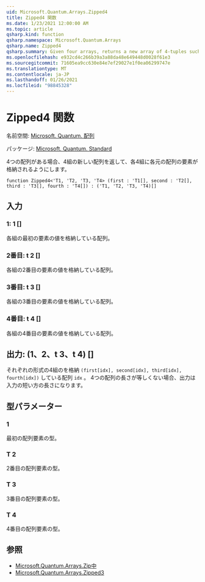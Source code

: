 ```yaml
---
uid: Microsoft.Quantum.Arrays.Zipped4
title: Zipped4 関数
ms.date: 1/23/2021 12:00:00 AM
ms.topic: article
qsharp.kind: function
qsharp.namespace: Microsoft.Quantum.Arrays
qsharp.name: Zipped4
qsharp.summary: Given four arrays, returns a new array of 4-tuples such that each 4-tuple contains an element from each original array.
ms.openlocfilehash: e932cd4c266b39a3a88da48e649448d0028f61e3
ms.sourcegitcommit: 71605ea9cc630e84e7ef29027e1f0ea06299747e
ms.translationtype: MT
ms.contentlocale: ja-JP
ms.lasthandoff: 01/26/2021
ms.locfileid: "98845328"
---
```

# <a name="zipped4-function"></a>Zipped4 関数

名前空間: [Microsoft. Quantum. 配列](xref:Microsoft.Quantum.Arrays)

パッケージ: [Microsoft. Quantum. Standard](https://nuget.org/packages/Microsoft.Quantum.Standard)


4つの配列がある場合、4組の新しい配列を返して、各4組に各元の配列の要素が格納されるようにします。

```qsharp
function Zipped4<'T1, 'T2, 'T3, 'T4> (first : 'T1[], second : 'T2[], third : 'T3[], fourth : 'T4[]) : ('T1, 'T2, 'T3, 'T4)[]
```


## <a name="input"></a>入力

### <a name="first--t1"></a>1: 1 []

各組の最初の要素の値を格納している配列。


### <a name="second--t2"></a>2番目: t 2 []

各組の2番目の要素の値を格納している配列。


### <a name="third--t3"></a>3番目: t 3 []

各組の3番目の要素の値を格納している配列。


### <a name="fourth--t4"></a>4番目: t 4 []

各組の4番目の要素の値を格納している配列。



## <a name="output--t1t2t3t4"></a>出力: (1、2、t 3、t 4) []

それぞれの形式の4組のを格納 `(first[idx], second[idx], third[idx], fourth[idx])` している配列 `idx` 。 4つの配列の長さが等しくない場合、出力は入力の短い方の長さになります。

## <a name="type-parameters"></a>型パラメーター

### <a name="t1"></a>1

最初の配列要素の型。
### <a name="t2"></a>T 2

2番目の配列要素の型。
### <a name="t3"></a>T 3

3番目の配列要素の型。
### <a name="t4"></a>T 4

4番目の配列要素の型。

## <a name="see-also"></a>参照

- [Microsoft.Quantum.Arrays.Zip中](xref:Microsoft.Quantum.Arrays.Zipped)
- [Microsoft.Quantum.Arrays.Zipped3](xref:Microsoft.Quantum.Arrays.Zipped3)